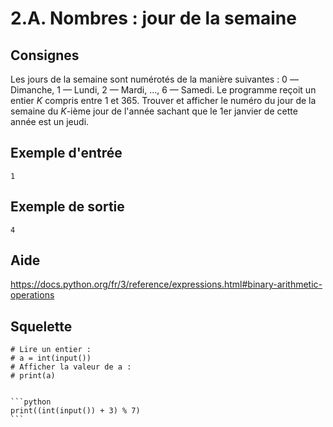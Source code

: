 # 2.A. Nombres : jour de la semaine

## Consignes

Les jours de la semaine sont numérotés de la manière suivantes : 0 —Dimanche, 1 — Lundi, 2 — Mardi, ..., 6 — Samedi. Le programme reçoit un entier _K_ compris entre 1 et 365. Trouver et afficher le numéro du jour de la semaine du _K_-ième jour de l'année sachant que le 1er janvier de cette année est un jeudi.


## Exemple d'entrée

```
1
```

## Exemple de sortie

```
4
```

## Aide

https://docs.python.org/fr/3/reference/expressions.html#binary-arithmetic-operations

## Squelette

```{code-cell} python
# Lire un entier :
# a = int(input())
# Afficher la valeur de a :
# print(a)
```

````{dropdown} Proposition de solution

```python
print((int(input()) + 3) % 7)
```
````

